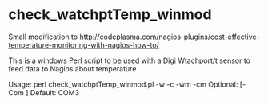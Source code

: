 # check_watchptTemp_winmod
Small modification to http://codeplasma.com/nagios-plugins/cost-effective-temperature-monitoring-with-nagios-how-to/

This is a windows Perl script to be used with a Digi Wtachport/t sensor to feed data to Nagios about temperature

Usage: perl check_watchptTemp_winmod.pl -w <high warning temp> -c <high critical temp> -wm <low warning temp> -cm <low critical temp> Optional: [-Com <ComPort>] Default: COM3
